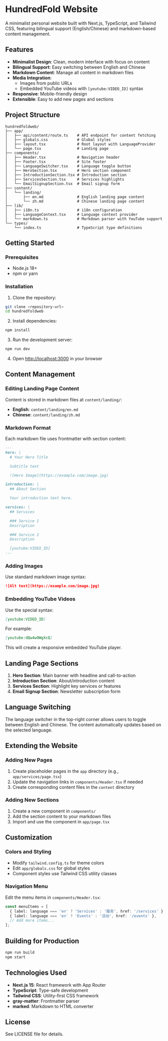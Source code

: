 # HundredFold Website

A minimalist personal website built with Next.js, TypeScript, and Tailwind CSS, featuring bilingual support (English/Chinese) and markdown-based content management.

## Features

- **Minimalist Design**: Clean, modern interface with focus on content
- **Bilingual Support**: Easy switching between English and Chinese
- **Markdown Content**: Manage all content in markdown files
- **Media Integration**:
  - Images from public URLs
  - Embedded YouTube videos with `[youtube:VIDEO_ID]` syntax
- **Responsive**: Mobile-friendly design
- **Extensible**: Easy to add new pages and sections

## Project Structure

```
hundredfoldweb/
├── app/
│   ├── api/content/route.ts    # API endpoint for content fetching
│   ├── globals.css             # Global styles
│   ├── layout.tsx              # Root layout with LanguageProvider
│   └── page.tsx                # Landing page
├── components/
│   ├── Header.tsx              # Navigation header
│   ├── Footer.tsx              # Site footer
│   ├── LanguageSwitcher.tsx    # Language toggle button
│   ├── HeroSection.tsx         # Hero section component
│   ├── IntroductionSection.tsx # Introduction section
│   ├── ServicesSection.tsx     # Services highlights
│   └── EmailSignupSection.tsx  # Email signup form
├── content/
│   └── landing/
│       ├── en.md               # English landing page content
│       └── zh.md               # Chinese landing page content
├── lib/
│   ├── i18n.ts                 # i18n configuration
│   ├── LanguageContext.tsx     # Language context provider
│   └── markdown.ts             # Markdown parser with YouTube support
└── types/
    └── index.ts                # TypeScript type definitions
```

## Getting Started

### Prerequisites

- Node.js 18+
- npm or yarn

### Installation

1. Clone the repository:
```bash
git clone <repository-url>
cd hundredfoldweb
```

2. Install dependencies:
```bash
npm install
```

3. Run the development server:
```bash
npm run dev
```

4. Open [http://localhost:3000](http://localhost:3000) in your browser

## Content Management

### Editing Landing Page Content

Content is stored in markdown files at `content/landing/`:

- **English**: `content/landing/en.md`
- **Chinese**: `content/landing/zh.md`

### Markdown Format

Each markdown file uses frontmatter with section content:

```markdown
---
hero: |
  # Your Hero Title

  Subtitle text

  ![Hero Image](https://example.com/image.jpg)

introduction: |
  ## About Section

  Your introduction text here.

services: |
  ## Services

  ### Service 1
  Description

  ### Service 2
  Description

  [youtube:VIDEO_ID]
---
```

### Adding Images

Use standard markdown image syntax:
```markdown
![Alt text](https://example.com/image.jpg)
```

### Embedding YouTube Videos

Use the special syntax:
```markdown
[youtube:VIDEO_ID]
```

For example:
```markdown
[youtube:dQw4w9WgXcQ]
```

This will create a responsive embedded YouTube player.

## Landing Page Sections

1. **Hero Section**: Main banner with headline and call-to-action
2. **Introduction Section**: About/introduction content
3. **Services Section**: Highlight key services or features
4. **Email Signup Section**: Newsletter subscription form

## Language Switching

The language switcher in the top-right corner allows users to toggle between English and Chinese. The content automatically updates based on the selected language.

## Extending the Website

### Adding New Pages

1. Create placeholder pages in the `app` directory (e.g., `app/services/page.tsx`)
2. Update the navigation links in `components/Header.tsx` if needed
3. Create corresponding content files in the `content` directory

### Adding New Sections

1. Create a new component in `components/`
2. Add the section content to your markdown files
3. Import and use the component in `app/page.tsx`

## Customization

### Colors and Styling

- Modify `tailwind.config.ts` for theme colors
- Edit `app/globals.css` for global styles
- Component styles use Tailwind CSS utility classes

### Navigation Menu

Edit the menu items in `components/Header.tsx`:

```typescript
const menuItems = [
  { label: language === 'en' ? 'Services' : '服务', href: '/services' },
  { label: language === 'en' ? 'Events' : '活动', href: '/events' },
  // Add more items...
];
```

## Building for Production

```bash
npm run build
npm start
```

## Technologies Used

- **Next.js 15**: React framework with App Router
- **TypeScript**: Type-safe development
- **Tailwind CSS**: Utility-first CSS framework
- **gray-matter**: Frontmatter parser
- **marked**: Markdown to HTML converter

## License

See LICENSE file for details.
